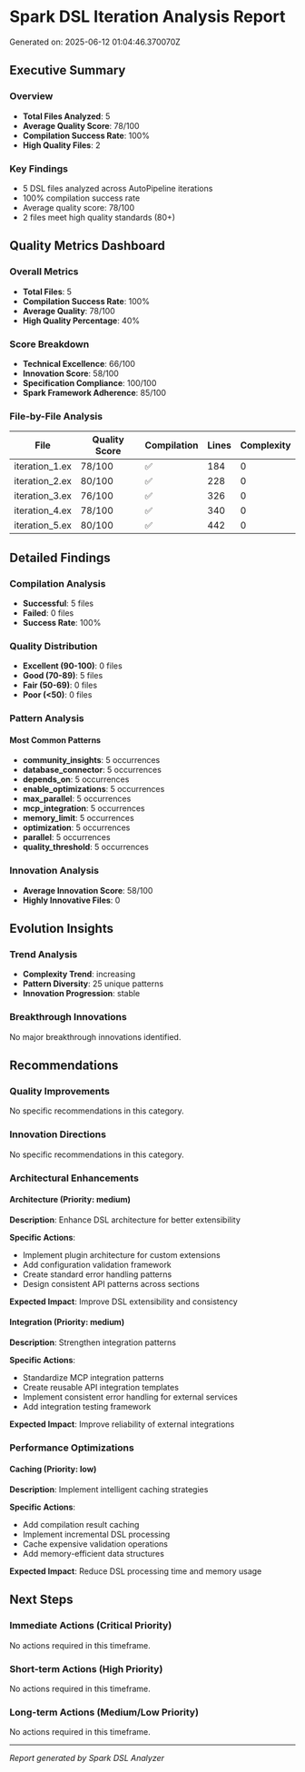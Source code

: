 # Spark DSL Iteration Analysis Report

Generated on: 2025-06-12 01:04:46.370070Z

## Executive Summary

### Overview
- **Total Files Analyzed**: 5
- **Average Quality Score**: 78/100
- **Compilation Success Rate**: 100%
- **High Quality Files**: 2

### Key Findings
- 5 DSL files analyzed across AutoPipeline iterations
- 100% compilation success rate
- Average quality score: 78/100
- 2 files meet high quality standards (80+)


## Quality Metrics Dashboard

### Overall Metrics
- **Total Files**: 5
- **Compilation Success Rate**: 100%
- **Average Quality**: 78/100
- **High Quality Percentage**: 40%

### Score Breakdown
- **Technical Excellence**: 66/100
- **Innovation Score**: 58/100
- **Specification Compliance**: 100/100
- **Spark Framework Adherence**: 85/100

### File-by-File Analysis

| File | Quality Score | Compilation | Lines | Complexity |
|------|---------------|-------------|-------|------------|
| iteration_1.ex | 78/100 | ✅ | 184 | 0 |
| iteration_2.ex | 80/100 | ✅ | 228 | 0 |
| iteration_3.ex | 76/100 | ✅ | 326 | 0 |
| iteration_4.ex | 78/100 | ✅ | 340 | 0 |
| iteration_5.ex | 80/100 | ✅ | 442 | 0 |


## Detailed Findings

### Compilation Analysis
- **Successful**: 5 files
- **Failed**: 0 files
- **Success Rate**: 100%



### Quality Distribution
- **Excellent (90-100)**: 0 files
- **Good (70-89)**: 5 files
- **Fair (50-69)**: 0 files
- **Poor (<50)**: 0 files

### Pattern Analysis
#### Most Common Patterns
- **community_insights**: 5 occurrences
- **database_connector**: 5 occurrences
- **depends_on**: 5 occurrences
- **enable_optimizations**: 5 occurrences
- **max_parallel**: 5 occurrences
- **mcp_integration**: 5 occurrences
- **memory_limit**: 5 occurrences
- **optimization**: 5 occurrences
- **parallel**: 5 occurrences
- **quality_threshold**: 5 occurrences

### Innovation Analysis
- **Average Innovation Score**: 58/100
- **Highly Innovative Files**: 0


## Evolution Insights

### Trend Analysis
- **Complexity Trend**: increasing
- **Pattern Diversity**: 25 unique patterns
- **Innovation Progression**: stable

### Breakthrough Innovations
No major breakthrough innovations identified.


## Recommendations

### Quality Improvements
No specific recommendations in this category.

### Innovation Directions
No specific recommendations in this category.

### Architectural Enhancements
#### Architecture (Priority: medium)

**Description**: Enhance DSL architecture for better extensibility

**Specific Actions**:
- Implement plugin architecture for custom extensions
- Add configuration validation framework
- Create standard error handling patterns
- Design consistent API patterns across sections

**Expected Impact**: Improve DSL extensibility and consistency


#### Integration (Priority: medium)

**Description**: Strengthen integration patterns

**Specific Actions**:
- Standardize MCP integration patterns
- Create reusable API integration templates
- Implement consistent error handling for external services
- Add integration testing framework

**Expected Impact**: Improve reliability of external integrations


### Performance Optimizations
#### Caching (Priority: low)

**Description**: Implement intelligent caching strategies

**Specific Actions**:
- Add compilation result caching
- Implement incremental DSL processing
- Cache expensive validation operations
- Add memory-efficient data structures

**Expected Impact**: Reduce DSL processing time and memory usage



## Next Steps

### Immediate Actions (Critical Priority)
No actions required in this timeframe.

### Short-term Actions (High Priority)
No actions required in this timeframe.

### Long-term Actions (Medium/Low Priority)
No actions required in this timeframe.


---

*Report generated by Spark DSL Analyzer*

